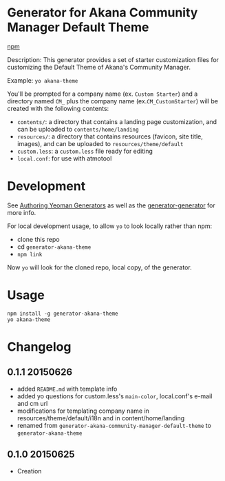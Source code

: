 # Generator for Akana Community Manager Default Theme

[npm](https://www.npmjs.com/package/generator-akana-theme)


Description:
    This generator provides a set of starter customization files for customizing the Default Theme of Akana's Community Manager.

Example:
    `yo akana-theme`

You'll be prompted for a company name (ex. `Custom Starter`) and a directory named `CM_` plus the company name (ex.`CM_CustomStarter`) will be created with the following contents:


* `contents/`: a directory that contains a landing page customization, and can be uploaded to `contents/home/landing`
* `resources/`: a directory that contains resources (favicon, site title, images), and can be uploaded to `resources/theme/default`
* `custom.less`: a `custom.less` file ready for editing
* `local.conf`: for use with atmotool

# Development

See [Authoring Yeoman Generators](http://yeoman.io/authoring/index.html) as well as the [generator-generator](https://github.com/yeoman/generator-generator) for more info.

For local development usage, to allow `yo` to look locally rather than npm:

* clone this repo
* cd `generator-akana-theme`
* `npm link`

Now `yo` will look for the cloned repo, local copy, of the generator.


# Usage

```
npm install -g generator-akana-theme
yo akana-theme
```

# Changelog

## 0.1.1 20150626
* added `README.md` with template info
* added yo questions for custom.less's `main-color`, local.conf's e-mail and cm url
* modifications for templating company name in resources/theme/default/i18n and in content/home/landing
* renamed from `generator-akana-community-manager-default-theme` to `generator-akana-theme`

## 0.1.0 20150625
* Creation
